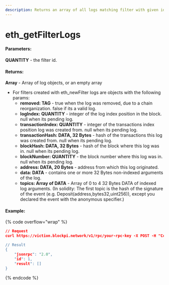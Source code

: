 ```yaml
---
description: Returns an array of all logs matching filter with given id.
---
```


# eth\_getFilterLogs

#### **Parameters:**

**QUANTITY** - the filter id.

#### **Returns:**

**Array** - Array of log objects, or an empty array

* For filters created with eth\_newFilter logs are objects with the following params:
  * **removed: TAG** - true when the log was removed, due to a chain reorganization. false if its a valid log.
  * **logIndex: QUANTITY** - integer of the log index position in the block. null when its pending log.
  * **transactionIndex: QUANTITY** - integer of the transactions index position log was created from. null when its pending log.
  * **transactionHash: DATA, 32 Bytes** - hash of the transactions this log was created from. null when its pending log.
  * **blockHash: DATA, 32 Bytes** - hash of the block where this log was in. null when its pending log.
  * **blockNumber: QUANTITY** - the block number where this log was in. null when its pending log.
  * **address: DATA, 20 Bytes** - address from which this log originated.
  * **data: DATA** - contains one or more 32 Bytes non-indexed arguments of the log.
  * **topics: Array of DATA** - Array of 0 to 4 32 Bytes DATA of indexed log arguments. (In solidity: The first topic is the hash of the signature of the event (e.g. Deposit(address,bytes32,uint256)), except you declared the event with the anonymous specifier.)

#### Example:

{% code overflow="wrap" %}
```json
// Request
curl https://viction.blockpi.network/v1/rpc/your-rpc-key -X POST -H "Content-Type: application/json" --data '{"jsonrpc":"2.0","method":"eth_getFilterLogs","params":[0x67a594cb33cc3fcc9567716cebbf3250"],"id":1}'

// Result
{
    "jsonrpc": "2.0",
    "id": 1,
    "result": []
}
```
{% endcode %}
